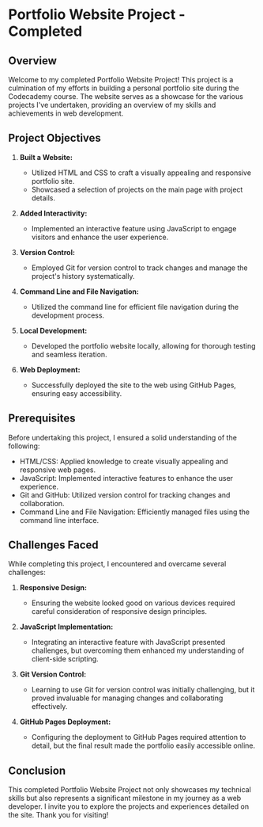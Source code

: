 # Portfolio Website Project - Completed

## Overview

Welcome to my completed Portfolio Website Project! This project is a culmination of my efforts in building a personal portfolio site during the Codecademy course. The website serves as a showcase for the various projects I've undertaken, providing an overview of my skills and achievements in web development.

## Project Objectives

1. **Built a Website:**
   - Utilized HTML and CSS to craft a visually appealing and responsive portfolio site.
   - Showcased a selection of projects on the main page with project details.

2. **Added Interactivity:**
   - Implemented an interactive feature using JavaScript to engage visitors and enhance the user experience.

3. **Version Control:**
   - Employed Git for version control to track changes and manage the project's history systematically.

4. **Command Line and File Navigation:**
   - Utilized the command line for efficient file navigation during the development process.

5. **Local Development:**
   - Developed the portfolio website locally, allowing for thorough testing and seamless iteration.

6. **Web Deployment:**
   - Successfully deployed the site to the web using GitHub Pages, ensuring easy accessibility.

## Prerequisites

Before undertaking this project, I ensured a solid understanding of the following:

- HTML/CSS: Applied knowledge to create visually appealing and responsive web pages.
- JavaScript: Implemented interactive features to enhance the user experience.
- Git and GitHub: Utilized version control for tracking changes and collaboration.
- Command Line and File Navigation: Efficiently managed files using the command line interface.

## Challenges Faced

While completing this project, I encountered and overcame several challenges:

1. **Responsive Design:**
   - Ensuring the website looked good on various devices required careful consideration of responsive design principles.

2. **JavaScript Implementation:**
   - Integrating an interactive feature with JavaScript presented challenges, but overcoming them enhanced my understanding of client-side scripting.

3. **Git Version Control:**
   - Learning to use Git for version control was initially challenging, but it proved invaluable for managing changes and collaborating effectively.

4. **GitHub Pages Deployment:**
   - Configuring the deployment to GitHub Pages required attention to detail, but the final result made the portfolio easily accessible online.

## Conclusion

This completed Portfolio Website Project not only showcases my technical skills but also represents a significant milestone in my journey as a web developer. I invite you to explore the projects and experiences detailed on the site. Thank you for visiting!

